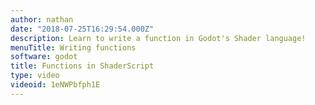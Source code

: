 ```yaml
---
author: nathan
date: "2018-07-25T16:29:54.000Z"
description: Learn to write a function in Godot's Shader language!
menuTitle: Writing functions
software: godot
title: Functions in ShaderScript
type: video
videoid: 1eNWPbfph1E
---
```

